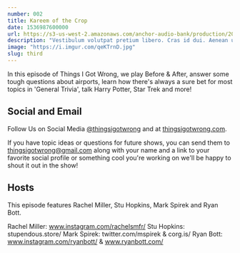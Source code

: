 ```yaml
---
number: 002
title: Kareem of the Crop
date: 1536987600000
url: https://s3-us-west-2.amazonaws.com/anchor-audio-bank/production/2018-8-16/4616137-44100-2-def66b715e9ee.mp3
description: "Vestibulum volutpat pretium libero. Cras id dui. Aenean ut eros et nisl sagittis vestibulum. Nullam nulla eros, ultricies sit amet, nonummy id."
image: "https://i.imgur.com/qeKTrnD.jpg"
slug: third
---
```


In this episode of Things I Got Wrong, we play Before & After, answer some tough questions about airports, learn how there's always a sure bet for most topics in 'General Trivia', talk Harry Potter, Star Trek and more!

## Social and Email

Follow Us on Social Media [@thingsigotwrong](https://instagram.com/thingsigotwrong) and at [thingsigotwrong.com](https://thingsigotwrong.com).

If you have topic ideas or questions for future shows, you can send them to thingsigotwrong@gmail.com along with your name and a link to your favorite social profile or something cool you're working on we'll be happy to shout it out in the show!

## Hosts

This episode features Rachel Miller, Stu Hopkins, Mark Spirek and Ryan Bott.

Rachel Miller: www.instagram.com/rachelsmfr/
Stu Hopkins: stupendous.store/
Mark Spirek: twitter.com/mspirek & corg.is/
Ryan Bott: www.instagram.com/ryanbott/ & www.ryanbott.com/
